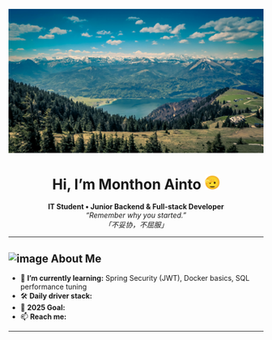 <p align="center">
  <img src="./assets/headerImg.jpg" alt="header image"/>
</p>

<h1 align="center">Hi, I’m Monthon Ainto <img height="30" src="./assets/512.gif" /></h1>

<p align="center">
  <strong>IT Student • Junior Backend & Full-stack Developer</strong><br/>
  <em>“Remember why you started.”</em><br/>
  <em>「不妥协，不屈服」</em>
</p>

---

## <img width="30" height="30" alt="image" src="https://github.com/user-attachments/assets/b5d13224-39c1-423a-b7f1-ee814d058b54"/> About Me
- 🌱  **I’m currently learning:** Spring Security (JWT), Docker basics, SQL performance tuning
- 🛠   **Daily driver stack:** 
- 🎯  **2025 Goal:** 
- 📫  **Reach me:**
  
---
